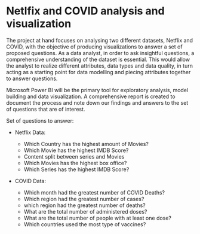 # Netlfix and COVID analysis and visualization

<p>
  The project at hand focuses on analysing two different datasets, Netflix and COVID, with the objective of producing visualizations to answer a set of proposed questions. As a data analyst, in order to ask insightful questions, a comprehensive understanding of the dataset is essential. This would allow the analyst to realize different attributes, data types and data quality, in turn acting as a starting point for data modelling and piecing attributes together to answer questions.
</p>
<p>
  Microsoft Power BI will be the primary tool for exploratory analysis, model building and data visualization. A comprehensive report is created to document the process and note down our findings and answers to the set of questions that are of interest.
</p>

Set of questions to answer:
  - Netflix Data:
    - Which Country has the highest amount of Movies?
    - Which Movie has the highest IMDB Score?
    - Content split between series and Movies
    - Which Movies has the highest box office?
    - Which Series has the highest IMDB Score?
   
  - COVID Data:
    -	Which month had the greatest number of COVID Deaths?
    -	Which region had the greatest number of cases?
    -	which region had the greatest number of deaths?
    -	What are the total number of administered doses?
    -	What are the total number of people with at least one dose?
    -	Which countries used the most type of vaccines?
    
